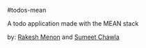 #todos-mean

A todo application made with the MEAN stack

by:
[Rakesh Menon](http://github.com/rakeshmenon) and [Sumeet Chawla](http://twitter.com/sumeetchawla)
